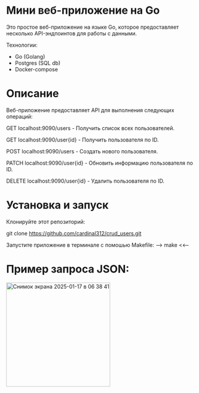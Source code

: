 # Мини веб-приложение на Go

Это простое веб-приложение на языке Go, которое предоставляет несколько API-эндпоинтов для работы с данными.

Технологии:
- Go (Golang)
- Postgres (SQL db)
- Docker-compose

# Описание
Веб-приложение предоставляет API для выполнения следующих операций:

GET localhost:9090/users - Получить список всех пользователей.

GET localhost:9090/user{id} - Получить пользователя по ID.

POST localhost:9090/users - Создать нового пользователя.

PATCH localhost:9090/user{id} - Обновить информацию пользователя по ID.

DELETE localhost:9090/user{id} - Удалить пользователя по ID.

# Установка и запуск

Клонируйте этот репозиторий:

git clone https://github.com/cardinal312/crud_users.git

Запустите приложение в терминале с помошью Makefile:
--> make <<--


# Пример запроса JSON:

<img width="278" alt="Снимок экрана 2025-01-17 в 06 38 41" src="https://github.com/user-attachments/assets/ed189da3-0d68-4b9a-b2d3-eccbffe92279" />





